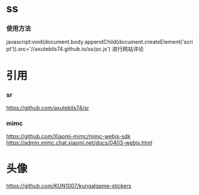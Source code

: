 # ss
### 使用方法
javascript:void(document.body.appendChild(document.createElement('script')).src='//axutebils74.github.io/ss/pc.js') 进行网站评论
# 引用
### sr
https://github.com/axutebils74/sr
### mimc
https://github.com/Xiaomi-mimc/mimc-webjs-sdk   
https://admin.mimc.chat.xiaomi.net/docs/0403-webjs.html
# 头像
https://github.com/KUN1007/kungalgame-stickers
